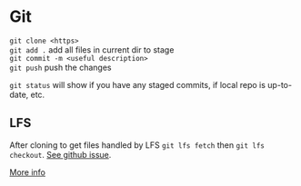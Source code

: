 # Git
`git clone <https>`  
`git add .` add all files in current dir to stage  
`git commit -m <useful description>`  
`git push` push the changes

`git status` will show if you have any staged commits, if local repo is up-to-date, etc.

## LFS
After cloning to get files handled by LFS `git lfs fetch` then `git lfs checkout`. [See github issue](https://github.com/git-lfs/git-lfs/issues/455#issuecomment-160418300).  


[More info](https://docs.gitlab.com/ee/topics/git/lfs)